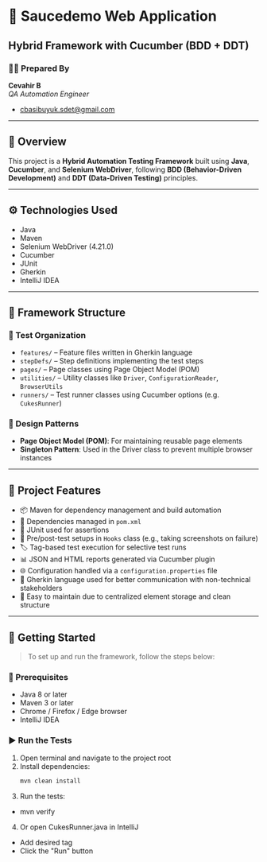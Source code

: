 # 🧪 Saucedemo Web Application
## Hybrid Framework with Cucumber (BDD + DDT)

### 👩‍💻 Prepared By
**Cevahir B**  
*QA Automation Engineer*
* cbasibuyuk.sdet@gmail.com

---

## 📌 Overview
This project is a **Hybrid Automation Testing Framework** built using **Java**, **Cucumber**, 
and **Selenium WebDriver**, following **BDD (Behavior-Driven Development)** and **DDT (Data-Driven Testing)** principles.

---

## ⚙️ Technologies Used
- Java
- Maven
- Selenium WebDriver (4.21.0)
- Cucumber
- JUnit
- Gherkin
- IntelliJ IDEA

---

## 🧩 Framework Structure

### 🔹 Test Organization
- `features/` – Feature files written in Gherkin language
- `stepDefs/` – Step definitions implementing the test steps
- `pages/` – Page classes using Page Object Model (POM)
- `utilities/` – Utility classes like `Driver`, `ConfigurationReader`, `BrowserUtils`
- `runners/` – Test runner classes using Cucumber options (e.g. `CukesRunner`)

### 🔹 Design Patterns
- **Page Object Model (POM)**: For maintaining reusable page elements
- **Singleton Pattern**: Used in the Driver class to prevent multiple browser instances

---

## 📂 Project Features

- 📦 Maven for dependency management and build automation
- 🔗 Dependencies managed in `pom.xml`
- 🧪 JUnit used for assertions
- 🔄 Pre/post-test setups in `Hooks` class (e.g., taking screenshots on failure)
- 🏷️ Tag-based test execution for selective test runs
- 📊 JSON and HTML reports generated via Cucumber plugin
- 🌐 Configuration handled via a `configuration.properties` file
- 💬 Gherkin language used for better communication with non-technical stakeholders
- 🧹 Easy to maintain due to centralized element storage and clean structure

---

## 🚀 Getting Started

> To set up and run the framework, follow the steps below:

### 🔧 Prerequisites
- Java 8 or later
- Maven 3 or later
- Chrome / Firefox / Edge browser
- IntelliJ IDEA

### ▶️ Run the Tests

1. Open terminal and navigate to the project root
2. Install dependencies:
   ```bash
   mvn clean install
   
3. Run the tests:
 - mvn verify

4. Or open CukesRunner.java in IntelliJ
 - Add desired tag
 - Click the "Run" button

